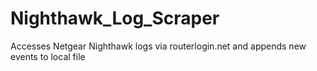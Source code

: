 # Nighthawk_Log_Scraper
Accesses Netgear Nighthawk logs via routerlogin.net and appends new events to local file

